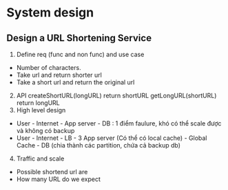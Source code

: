 # System design
## Design a URL Shortening Service
1. Define req (func and non func) and use case
- Number of characters.
- Take url and return shorter url
- Take a short url and return the original url
2. API
createShortURL(longURL) return shortURL
getLongURL(shortURL) return longURL
3. High level design
- User - Internet - App server - DB : 1 điểm faulure, khó có thể scale được và không có backup
- User - Internet - LB - 3 App server (Có thể có local cache) - Global Cache - DB (chia thành các partition, chứa cả backup db)
4. Traffic and scale
- Possible shortend url are
- How many URL do we expect
